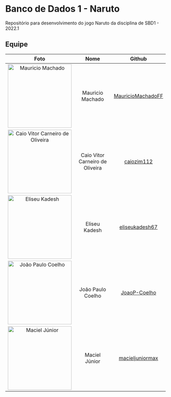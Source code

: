# Banco de Dados 1 - Naruto

Repositório para desenvolvimento do jogo Naruto da disciplina de SBD1 - 2022.1

## Equipe

|                                              Foto                                               |              Nome               |                          Github                           |
| :---------------------------------------------------------------------------------------------: | :-----------------------------: | :-------------------------------------------------------: |
|     <img src="https://github.com/MauricioMachadoFF.png" alt="Mauricio Machado" width="200">     |        Mauricio Machado         | [MauricioMachadoFF](https://github.com/MauricioMachadoFF) |
| <img src="https://github.com/caiozim112.png" alt="Caio Vitor Carneiro de Oliveira" width="200"> | Caio Vitor Carneiro de Oliveira |        [caiozim112](https://github.com/caiozim112)        |
|        <img src="https://github.com/eliseukadesh67.png" alt="Eliseu Kadesh" width="200">        |          Eliseu Kadesh          |    [eliseukadesh67](https://github.com/eliseukadesh67)    |
|       <img src="https://github.com/JoaoP-Coelho.png" alt="João Paulo Coelho" width="200">       |        João Paulo Coelho        |      [JoaoP-Coelho](https://github.com/JoaoP-Coelho)      |
|       <img src="https://github.com/macieljuniormax.png" alt="Maciel Júnior" width="200">        |          Maciel Júnior          |   [macieljuniormax](https://github.com/macieljuniormax)   |
